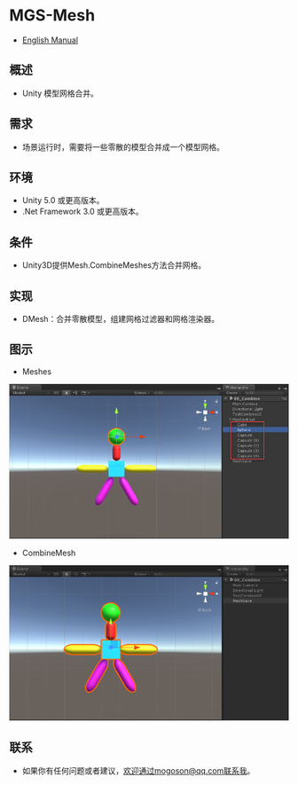 ﻿# MGS-Mesh
- [English Manual](./README.md)

## 概述
- Unity 模型网格合并。

## 需求
- 场景运行时，需要将一些零散的模型合并成一个模型网格。

## 环境
- Unity 5.0 或更高版本。
- .Net Framework 3.0 或更高版本。

## 条件
- Unity3D提供Mesh.CombineMeshes方法合并网格。

## 实现
- DMesh：合并零散模型，组建网格过滤器和网格渲染器。

## 图示
- Meshes

![Meshes](./Attachments/Meshes.png)

- CombineMesh

![CombineMesh](./Attachments/CombineMesh.png)

## 联系
- 如果你有任何问题或者建议，欢迎通过mogoson@qq.com联系我。